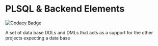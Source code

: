 # PLSQL & Backend Elements

[![Codacy Badge](https://api.codacy.com/project/badge/Grade/3e23b3a326de4b08920eb2b78f3af654)](https://app.codacy.com/app/Vignesh-Durairaj/PLSQL-Elements?utm_source=github.com&utm_medium=referral&utm_content=Vignesh-Durairaj/PLSQL-Elements&utm_campaign=Badge_Grade_Dashboard)

A set of data base DDLs and DMLs that acts as a support for the other projects expecting a data base
